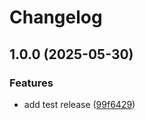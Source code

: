# Changelog

## 1.0.0 (2025-05-30)


### Features

* add test release ([99f6429](https://github.com/enaukkarinen/test-release-please-bugfix/commit/99f64297af6da5af12ce633b65bdff235d7c8c53))
